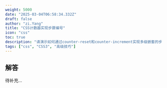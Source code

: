 ```yaml
---
weight: 5000
date: "2025-03-04T06:58:34.332Z"
draft: false
author: "zi.Yang"
title: "CSS计数器实现步骤编号"
icon: "css"
toc: true
description: "请演示如何通过counter-reset和counter-increment实现多级嵌套的步骤编号系统，并说明如何通过@counter-style自定义编号符号样式。"
tags: ["css", "CSS3", "高级技巧"]
---
```


## 解答

待补充...
